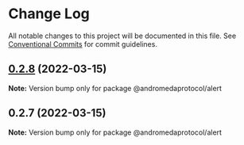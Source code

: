 # Change Log

All notable changes to this project will be documented in this file.
See [Conventional Commits](https://conventionalcommits.org) for commit guidelines.

## [0.2.8](https://github.com/andromedaprotocol/design-system/compare/@andromedaprotocol/alert@0.2.7...@andromedaprotocol/alert@0.2.8) (2022-03-15)

**Note:** Version bump only for package @andromedaprotocol/alert





## 0.2.7 (2022-03-15)

**Note:** Version bump only for package @andromedaprotocol/alert
